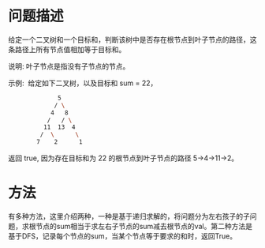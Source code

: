 # 问题描述

给定一个二叉树和一个目标和，判断该树中是否存在根节点到叶子节点的路径，这条路径上所有节点值相加等于目标和。

说明: 叶子节点是指没有子节点的节点。

示例: 
给定如下二叉树，以及目标和 sum = 22，

```bash
              5
             / \
            4   8
           /   / \
          11  13  4
         /  \      \
        7    2      1
```

返回 true, 因为存在目标和为 22 的根节点到叶子节点的路径 5->4->11->2。

# 方法

有多种方法，这里介绍两种，一种是基于递归求解的，将问题分为左右孩子的子问题，求根节点的sum相当于求左右子节点的sum减去根节点的val。第二种方法是基于DFS，记录每个节点的sum，当某个节点等于要求的和时，返回True。